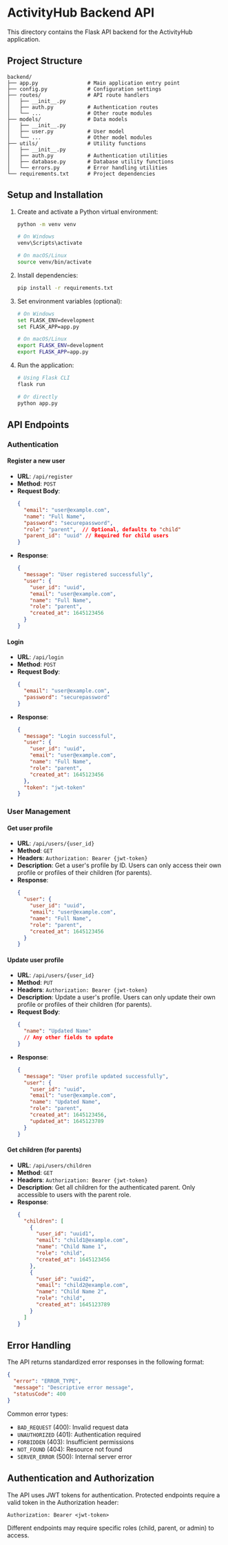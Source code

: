 # ActivityHub Backend API

This directory contains the Flask API backend for the ActivityHub application.

## Project Structure

```
backend/
├── app.py                # Main application entry point
├── config.py             # Configuration settings
├── routes/               # API route handlers
│   ├── __init__.py
│   ├── auth.py           # Authentication routes
│   └── ...               # Other route modules
├── models/               # Data models
│   ├── __init__.py
│   ├── user.py           # User model
│   └── ...               # Other model modules
├── utils/                # Utility functions
│   ├── __init__.py
│   ├── auth.py           # Authentication utilities
│   ├── database.py       # Database utility functions
│   └── errors.py         # Error handling utilities
└── requirements.txt      # Project dependencies
```

## Setup and Installation

1. Create and activate a Python virtual environment:
   ```bash
   python -m venv venv
   
   # On Windows
   venv\Scripts\activate
   
   # On macOS/Linux
   source venv/bin/activate
   ```

2. Install dependencies:
   ```bash
   pip install -r requirements.txt
   ```

3. Set environment variables (optional):
   ```bash
   # On Windows
   set FLASK_ENV=development
   set FLASK_APP=app.py
   
   # On macOS/Linux
   export FLASK_ENV=development
   export FLASK_APP=app.py
   ```

4. Run the application:
   ```bash
   # Using Flask CLI
   flask run
   
   # Or directly
   python app.py
   ```

## API Endpoints

### Authentication

#### Register a new user
- **URL**: `/api/register`
- **Method**: `POST`
- **Request Body**:
  ```json
  {
    "email": "user@example.com",
    "name": "Full Name",
    "password": "securepassword",
    "role": "parent",  // Optional, defaults to "child"
    "parent_id": "uuid" // Required for child users
  }
  ```
- **Response**: 
  ```json
  {
    "message": "User registered successfully",
    "user": {
      "user_id": "uuid",
      "email": "user@example.com",
      "name": "Full Name",
      "role": "parent",
      "created_at": 1645123456
    }
  }
  ```

#### Login
- **URL**: `/api/login`
- **Method**: `POST`
- **Request Body**:
  ```json
  {
    "email": "user@example.com",
    "password": "securepassword"
  }
  ```
- **Response**: 
  ```json
  {
    "message": "Login successful",
    "user": {
      "user_id": "uuid",
      "email": "user@example.com",
      "name": "Full Name",
      "role": "parent",
      "created_at": 1645123456
    },
    "token": "jwt-token"
  }
  ```

### User Management

#### Get user profile
- **URL**: `/api/users/{user_id}`
- **Method**: `GET`
- **Headers**: `Authorization: Bearer {jwt-token}`
- **Description**: Get a user's profile by ID. Users can only access their own profile or profiles of their children (for parents).
- **Response**:
  ```json
  {
    "user": {
      "user_id": "uuid",
      "email": "user@example.com",
      "name": "Full Name",
      "role": "parent",
      "created_at": 1645123456
    }
  }
  ```

#### Update user profile
- **URL**: `/api/users/{user_id}`
- **Method**: `PUT`
- **Headers**: `Authorization: Bearer {jwt-token}`
- **Description**: Update a user's profile. Users can only update their own profile or profiles of their children (for parents).
- **Request Body**:
  ```json
  {
    "name": "Updated Name"
    // Any other fields to update
  }
  ```
- **Response**:
  ```json
  {
    "message": "User profile updated successfully",
    "user": {
      "user_id": "uuid",
      "email": "user@example.com",
      "name": "Updated Name",
      "role": "parent",
      "created_at": 1645123456,
      "updated_at": 1645123789
    }
  }
  ```

#### Get children (for parents)
- **URL**: `/api/users/children`
- **Method**: `GET`
- **Headers**: `Authorization: Bearer {jwt-token}`
- **Description**: Get all children for the authenticated parent. Only accessible to users with the parent role.
- **Response**:
  ```json
  {
    "children": [
      {
        "user_id": "uuid1",
        "email": "child1@example.com",
        "name": "Child Name 1",
        "role": "child",
        "created_at": 1645123456
      },
      {
        "user_id": "uuid2",
        "email": "child2@example.com",
        "name": "Child Name 2",
        "role": "child",
        "created_at": 1645123789
      }
    ]
  }
  ```

## Error Handling

The API returns standardized error responses in the following format:

```json
{
  "error": "ERROR_TYPE",
  "message": "Descriptive error message",
  "statusCode": 400
}
```

Common error types:
- `BAD_REQUEST` (400): Invalid request data
- `UNAUTHORIZED` (401): Authentication required
- `FORBIDDEN` (403): Insufficient permissions
- `NOT_FOUND` (404): Resource not found
- `SERVER_ERROR` (500): Internal server error

## Authentication and Authorization

The API uses JWT tokens for authentication. Protected endpoints require a valid token in the Authorization header:

```
Authorization: Bearer <jwt-token>
```

Different endpoints may require specific roles (child, parent, or admin) to access.